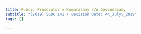 ```yaml
---
title: Public Prosecutor v Kumarasamy s/o Govindasamy
subtitle: "[2019] SGDC 141 / Decision Date: 4\_July\_2019"
tags: []

---
```

